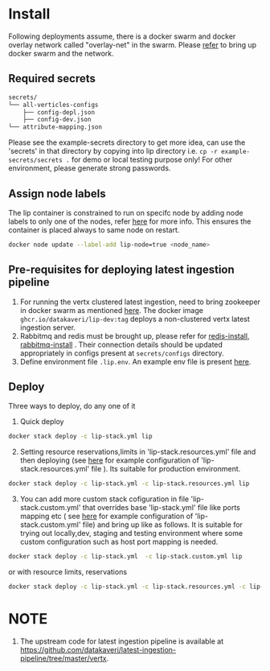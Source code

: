 # Install
 Following deployments assume, there is a docker swarm and  docker overlay network called "overlay-net"  in the swarm. Please [refer](../../../docs/swarm-setup.md) to bring up docker swarm and the network.
## Required secrets
```sh
secrets/
└── all-verticles-configs
    ├── config-depl.json
    ├── config-dev.json
└── attribute-mapping.json
```
Please see the example-secrets directory to get more idea, can use the 'secrets' in that directory by copying into lip directory i.e. ```cp -r example-secrets/secrets .```  for demo or local testing purpose only! For other environment, please generate strong passwords.

## Assign node labels
 The lip container is constrained to run on specifc node by adding node labels to only one of the nodes, refer [here](https://docs.docker.com/engine/swarm/services/#placement-constraints) for more info. This ensures the container is placed always to same node on restart.
```sh
docker node update --label-add lip-node=true <node_name>
```
## Pre-requisites for deploying latest ingestion pipeline
1. For running the vertx clustered latest ingestion, need to bring zookeeper in docker swarm as mentioned [here](../zookeeper/README.md).
The  docker image ```ghcr.io/datakaveri/lip-dev:tag``` deploys a non-clustered vertx latest ingestion server.
2. Rabbitmq and redis must be brought up, please refer for [redis-install](../redis/README.md), [rabbitmq-install](../rabbitmq/README.md) . Their connection details should be updated  appropriately in configs present at ```secrets/configs``` directory.
3. Define environment file ```.lip.env```. An example env file is present [here](example-env). 
## Deploy

Three ways to deploy, do any one of it
1. Quick deploy  
```sh
docker stack deploy -c lip-stack.yml lip 
```
2. Setting resource reservations,limits in 'lip-stack.resources.yml' file and then deploying (see [here](example-lip-stack.resources.yml) for example configuration of 'lip-stack.resources.yml' file ). Its suitable for production environment.

```sh
docker stack deploy -c lip-stack.yml -c lip-stack.resources.yml lip
```
3. You can add more custom stack cofiguration in file 'lip-stack.custom.yml' that overrides base 'lip-stack.yml' file like ports mapping etc ( see [here](example-lip-stack.custom.yml) for example configuration of 'lip-stack.custom.yml' file)  and bring up like as follows. It is suitable for trying out locally,dev, staging and testing environment where some custom configuration such as host port mapping is needed.
```sh
docker stack deploy -c lip-stack.yml  -c lip-stack.custom.yml lip
```
or 
with resource limits, reservations
```sh
docker stack deploy -c lip-stack.yml -c lip-stack.resources.yml -c lip-stack.custom.yml lip
```
# NOTE
1. The upstream code for latest ingestion pipeline is available at https://github.com/datakaveri/latest-ingestion-pipeline/tree/master/vertx.
